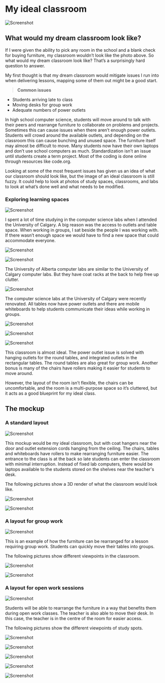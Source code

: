 # My ideal classroom

![Screenshot](https://github.com/xan-thangum/EDSE307/blob/main/generic%20glassroom.png)


## What would my dream classroom look like?
If I were given the ability to pick any room in the school and a blank check for buying furniture, my classroom wouldn’t look like the photo above. So what would my dream classroom look like? That’s a surprisingly hard question to answer. 

My first thought is that my dream classroom would mitigate issues I run into when delivering lessons, mapping some of them out might be a good start. 


  > **Common issues**

  * Students arriving late to class
  * Moving desks for group work
  * Adequate numbers of power outlets 


In high school computer science, students will move around to talk with their peers and rearrange furniture to collaborate on problems and projects. Sometimes this can cause issues when there aren’t enough power outlets. Students will crowd around the available outlets, and depending on the classroom this can cause bunching and unused space. The furniture itself may almost be difficult to move.  Many students now have their own laptops and don’t use school computers as much. Standardization isn’t an issue until students create a term project. Most of the coding is done online through resources like code.org.

Looking at some of the most frequent issues has given us an idea of what our classroom should look like, but the image of an ideal classroom is still fuzzy. It could help to look at photos of study spaces, classrooms, and labs to look at what’s done well and what needs to be modified. 


### Exploring learning spaces

![Screenshot](https://github.com/xan-thangum/EDSE307/blob/main/comp%20sci%20labs.jpg)

I spent a lot of time studying in the computer science labs when I attended the University of Calgary. A big reason was the access to outlets and table space. When working in groups, I sat beside the people I was working with. If there wasn’t enough space we would have to find a new space that could accommodate everyone.

![Screenshot](https://github.com/xan-thangum/EDSE307/blob/main/UofA%20labs%202.jpg)

![Screenshot](https://github.com/xan-thangum/EDSE307/blob/main/UofA%20labs.jpg)

 The University of Alberta computer labs are similar to the University of Calgary computer labs. But they have coat racks at the back to help free up clutter. 

![Screenshot](https://github.com/xan-thangum/EDSE307/blob/main/IMG_5361.jpg)

The computer science labs at the University of Calgary were recently renovated. All tables now have power outlets and there are mobile whiteboards to help students communicate their ideas while working in groups.

![Screenshot](https://github.com/xan-thangum/EDSE307/blob/main/basement%202.JPG)

![Screenshot](https://github.com/xan-thangum/EDSE307/blob/main/basement1.JPG) 

![Screenshot](https://github.com/xan-thangum/EDSE307/blob/main/basement%203.JPG)

This classroom is almost ideal. The power outlet issue is solved with hanging outlets for the round tables, and integrated outlets in the rectangular tables. The round tables are also great for group work. Another bonus is many of the chairs have rollers making it easier for students to move around. 

However, the layout of the room isn’t flexible, the chairs can be uncomfortable, and the room is a multi-purpose space so it’s cluttered, but it acts as a good blueprint for my ideal class. 

## The mockup 

### A standard layout

![Screenshot](https://github.com/xan-thangum/EDSE307/blob/main/normal%20class%20floor%20plan.png)

This mockup would be my ideal classroom, but with coat hangers near the door and outlet extension cords hanging from the ceiling.  The chairs, tables and whiteboards have rollers to make rearranging furniture easier. The entrance to the class is at the back so late students can enter the classroom with minimal interruption. Instead of fixed lab computers, there would be laptops available to the students stored on the shelves near the teacher's desk.

The following pictures show a 3D render of what the classroom would look like.

![Screenshot](https://github.com/xan-thangum/EDSE307/blob/main/normal%20class%20teachers%20desk%20view.png)

![Screenshot](https://github.com/xan-thangum/EDSE307/blob/main/normal%20classview%201.png)


### A layout for group work

![Screenshot](https://github.com/xan-thangum/EDSE307/blob/main/group%20collab%20formation%201%201.png)

This is an example of how the furniture can be rearranged for a lesson requiring group work. Students can quickly move their tables into groups.

The following pictures show different viewpoints in the classroom. 

![Screenshot](https://github.com/xan-thangum/EDSE307/blob/main/group%20collab%20formation%201%201%20teachers%20desk.png)

![Screenshot]( https://github.com/xan-thangum/EDSE307/blob/main/group%20collab%20formation%201%201%20students%20view.png)


### A layout for open work sessions

![Screenshot](https://github.com/xan-thangum/EDSE307/blob/main/open%20collab%20floor%20plan.png) 

Students will be able to rearrange the furniture in a way that benefits them during open work classes. The teacher is also able to move their desk. In this case, the teacher is in the centre of the room for easier access.

The following pictures show the different viewpoints of study spots. 

![Screenshot](https://github.com/xan-thangum/EDSE307/blob/main/open%20collab%20arieal%20shot.png)

![Screenshot](https://github.com/xan-thangum/EDSE307/blob/main/open%20collab%20study%20space%20shot%201.png)

![Screenshot](https://github.com/xan-thangum/EDSE307/blob/main/open%20collab%20study%20space%20shot%202.png)

![Screenshot](https://github.com/xan-thangum/EDSE307/blob/main/open%20collab%20study%20space%20shot%203.png)

![Screenshot](https://github.com/xan-thangum/EDSE307/blob/main/open%20collab%20study%20space%20shot%204.png)






